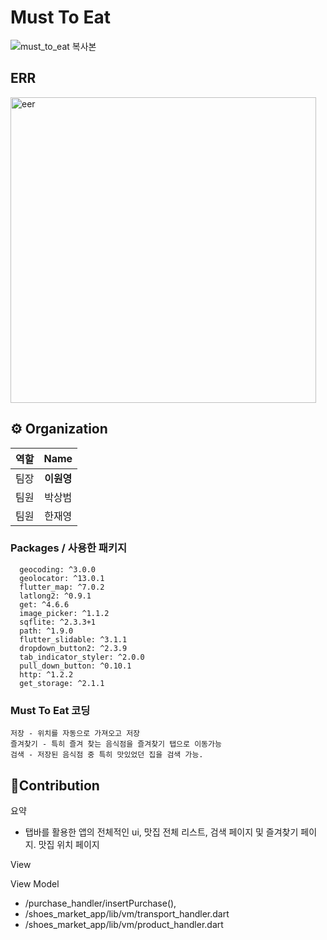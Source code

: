 # Must To Eat
![must_to_eat 복사본](https://github.com/user-attachments/assets/0afc9ada-47e4-4a13-8151-de6c43296045)
## ERR
<img width="489" alt="eer" src="https://github.com/user-attachments/assets/1fd2b18e-4c82-4a82-90ec-e221709eb267">

## ⚙ Organization

|    역할   |           Name           | 
|  :-----: | :----------------------: | 
|    팀장   | <center> **이원영** </center> |
|    팀원   | <center> 박상범  </center> | 
|    팀원   | <center> 한재영  </center> |


### Packages / 사용한 패키지

```
  geocoding: ^3.0.0
  geolocator: ^13.0.1
  flutter_map: ^7.0.2
  latlong2: ^0.9.1
  get: ^4.6.6
  image_picker: ^1.1.2
  sqflite: ^2.3.3+1
  path: ^1.9.0
  flutter_slidable: ^3.1.1
  dropdown_button2: ^2.3.9
  tab_indicator_styler: ^2.0.0
  pull_down_button: ^0.10.1
  http: ^1.2.2
  get_storage: ^2.1.1
```


### Must To Eat 코딩

```
저장 - 위치를 자동으로 가져오고 저장
즐겨찾기 - 특히 즐겨 찾는 음식점을 즐겨찾기 탭으로 이동가능
검색 - 저장된 음식점 중 특히 맛있었던 집을 검색 가능.
```

## Contribution
  요약
  - 탭바를 활용한 앱의 전체적인 ui, 맛집 전체 리스트, 검색 페이지 및 즐겨찾기 페이지. 맛집 위치 페이지
 
  View

  View Model
  - /purchase_handler/insertPurchase(),
  - /shoes_market_app/lib/vm/transport_handler.dart
  - /shoes_market_app/lib/vm/product_handler.dart
 
    



